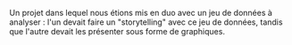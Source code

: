 Un projet dans lequel nous étions mis en duo avec un jeu de données à analyser : l'un devait faire un "storytelling" avec ce jeu de données, tandis que l'autre devait les présenter sous forme de graphiques.
